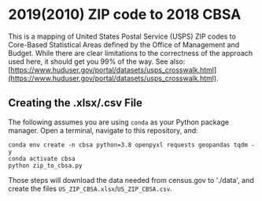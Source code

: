 # 2019(2010) ZIP code to 2018 CBSA

This is a mapping of United States Postal Service (USPS) ZIP codes to Core-Based Statistical Areas defined by the Office of Management and Budget. While there are clear limitations to the correctness of the approach used here, it should get you 99% of the way. See also: [https://www.huduser.gov/portal/datasets/usps_crosswalk.html](https://www.huduser.gov/portal/datasets/usps_crosswalk.html).

## Creating the .xlsx/.csv File

The following assumes you are using `conda` as your Python package manager. Open a terminal, navigate to this repository, and: 

```
conda env create -n cbsa python=3.8 openpyxl requests geopandas tqdm -y
conda activate cbsa
python zip_to_cbsa.py
```

Those steps will download the data needed from census.gov to './data', and create the files `US_ZIP_CBSA.xlsx`/`US_ZIP_CBSA.csv`.
